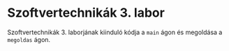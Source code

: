 # Szoftvertechnikák 3. labor

Szoftvertechnikák 3. laborjának kiinduló kódja a `main` ágon és megoldása a `megoldas` ágon.
